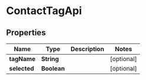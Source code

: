 
# ContactTagApi

## Properties
Name | Type | Description | Notes
------------ | ------------- | ------------- | -------------
**tagName** | **String** |  |  [optional]
**selected** | **Boolean** |  |  [optional]



